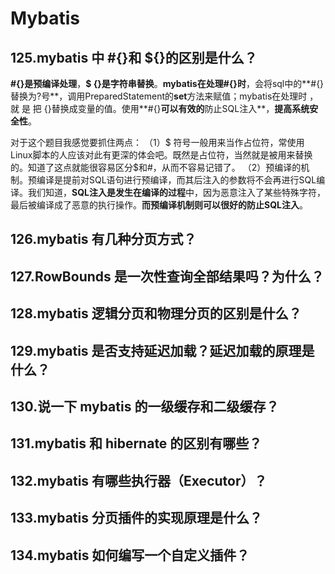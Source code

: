 # Mybatis

## 125.mybatis 中 #{}和 ${}的区别是什么？

**#{}是预编译处理**，**$ {}是字符串替换**。**mybatis在处理#{}时**，会将sql中的**#{}替换为?号**，调用PreparedStatement的**set**方法来赋值；mybatis在处理时 ， 就 是 把 {}替换成变量的值。使用**#{}**可以有效的**防止SQL注入**，**提高系统安全性**。

对于这个题目我感觉要抓住两点：
（1）$ 符号一般用来当作占位符，常使用Linux脚本的人应该对此有更深的体会吧。既然是占位符，当然就是被用来替换的。知道了这点就能很容易区分$和#，从而不容易记错了。
（2）预编译的机制。预编译是提前对SQL语句进行预编译，而其后注入的参数将不会再进行SQL编译。我们知道，**SQL注入是发生在编译的过程**中，因为恶意注入了某些特殊字符，最后被编译成了恶意的执行操作。**而预编译机制则可以很好的防止SQL注入**。

## 126.mybatis 有几种分页方式？

## 127.RowBounds 是一次性查询全部结果吗？为什么？

## 128.mybatis 逻辑分页和物理分页的区别是什么？

## 129.mybatis 是否支持延迟加载？延迟加载的原理是什么？

## 130.说一下 mybatis 的一级缓存和二级缓存？

## 131.mybatis 和 hibernate 的区别有哪些？

## 132.mybatis 有哪些执行器（Executor）？

## 133.mybatis 分页插件的实现原理是什么？

## 134.mybatis 如何编写一个自定义插件？